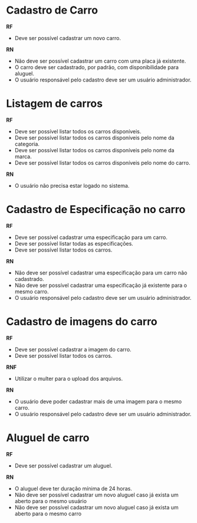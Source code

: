 # Cadastro de Carro
**RF**
- Deve ser possível cadastrar um novo carro.

**RN**
- Não deve ser possível cadastrar um carro com uma placa já existente.
- O carro deve ser cadastrado, por padrão, com disponibilidade para aluguel.
- O usuário responsável pelo cadastro deve ser um usuário administrador.

# Listagem de carros
**RF**
- Deve ser possível listar todos os carros disponíveis.
- Deve ser possível listar todos os carros disponíveis pelo nome da categoria.
- Deve ser possível listar todos os carros disponíveis pelo nome da marca.
- Deve ser possível listar todos os carros disponíveis pelo nome do carro.

**RN**
- O usuário não precisa estar logado no sistema.

# Cadastro de Especificação no carro
**RF**
- Deve ser possível cadastrar uma especificação para um carro.
- Deve ser possível listar todas as especificações.
- Deve ser possível listar todos os carros.

**RN**
- Não deve ser possível cadastrar uma especificação para um carro não 
cadastrado.
- Não deve ser possível cadastrar uma especificação já existente para o mesmo 
carro.
- O usuário responsável pelo cadastro deve ser um usuário administrador.

# Cadastro de imagens do carro
**RF**
- Deve ser possível cadastrar a imagem do carro.
- Deve ser possível listar todos os carros.

**RNF**
- Utilizar o multer para o upload dos arquivos.

**RN**
- O usuário deve poder cadastrar mais de uma imagem para o mesmo carro.
- O usuário responsável pelo cadastro deve ser um usuário administrador.

# Aluguel de carro
**RF**
- Deve ser possível cadastrar um aluguel.

**RN**
- O aluguel deve ter duração mínima de 24 horas.
- Não deve ser possível cadastrar um novo aluguel caso já exista um aberto para
o mesmo usuário
- Não deve ser possível cadastrar um novo aluguel caso já exista um aberto para
o mesmo carro